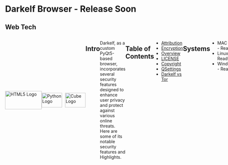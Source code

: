 # Darkelf Browser - Release Soon


## Web Tech
<div style="display: flex;">

<div style="display:flex; align-items:center;">
    <img src="https://www.freepnglogos.com/uploads/html5-logo-png/html5-logo-devextreme-multi-purpose-controls-html-javascript-3.png" width="120" height="60" alt="HTML5 Logo">
    <img src="https://s3.dualstack.us-east-2.amazonaws.com/pythondotorg-assets/media/community/logos/python-logo-only.png" alt="Python Logo" style="width:67px; height:48px; margin-right:10px;">
    <img src="https://pypi.org/static/images/white-cube.2351a86c.svg" width="67" height="48" alt="Cube Logo">
</div>

## Intro

Darkelf, as a custom PyQt5-based browser, incorporates several security features designed to enhance user privacy and protect against various online threats. Here are some of its notable security features and Highlights.

## Table of Contents
- [Attribution](Attribution.md)
- [Encryption](Encryption.md)
- [Overview](Overview.md)
- [LICENSE](LICENSE)
- [Copyright](Copyright.md)
- [QSettings](QSettings.md)
- [Darkelf vs Tor](DarkelfvTor.md)

## Systems
- MAC OS - Ready
- Linux - Ready
- Windows - Ready

The Darkelf browser includes a wide range of security, encryption, and privacy features to ensure safe and private browsing. 

# Security Features

## Content Security Policy (CSP)
Sets strict content security policies to prevent cross-site scripting (XSS), clickjacking, and other code injection attacks.

## HTTPS Enforcement
Automatically upgrades HTTP requests to HTTPS to ensure encrypted communication whenever possible.

## Anti-Fingerprinting
Reduces the amount of information available for browser fingerprinting, making it harder to track users across the web.

## Tor Network Integration:
Optional integration with the Tor network for anonymous browsing by routing traffic through multiple nodes to conceal users' IP addresses.

## Clear Cookies and Cache on Exit:
Clears HTTP cache and cookies when the browser or a tab is closed to prevent tracking and maintain privacy.

# Encryption Features

## AES Key Encryption
Uses AES (Advanced Encryption Standard) for encrypting sensitive data. The AES key is either loaded from an environment variable or generated if not available.

## ECDH Key Pair
Uses Elliptic Curve Diffie-Hellman (ECDH) for secure key exchange. The key pair is loaded or generated and stored securely.

## RSA Key Pair
Uses RSA for encrypting and decrypting data. The RSA key pair is generated or loaded and stored securely.

## Quantum Encryption
Option to enable quantum encryption for advanced security against future quantum computing threats.

# Privacy Features

## JavaScript Control
Allows users to enable or disable JavaScript, reducing the risk of malicious scripts.

## Cookie Management
Provides the option to enable or disable cookies, offering control over data stored by websites.

## Geolocation Control
Option to enable or disable geolocation, preventing websites from accessing the user's physical location.

## Device Orientation and Media Device Blocking
Options to block device orientation sensors and media devices (camera, microphone), preventing websites from accessing this data.

## Black Theme
A visually unobtrusive theme to reduce eye strain and potentially avoid drawing attention in low-light environments.

## Home Page with Integrated Search:
A customizable home page with integrated DuckDuckGo search, offering a privacy-focused search engine.

# Additional Features

## Debounce Resize Function
Efficiently handles resize events to optimize performance.

## Download Manager
Manages and tracks downloads, providing a secure way to handle file downloads.

## Security Settings Dialog
A user interface to configure various security settings, such as enabling/disabling JavaScript, Tor network, and encryption options.

## Toolbar and Menu Bar
Provides quick access to navigation controls, search bar, and security settings.

## Session Management
Supports restoring the previous session, including tabs and their state, enhancing usability without compromising security.


The Darkelf browser employs several anti-fingerprinting techniques to reduce the amount of information that can be used to track users across the web. Here are the primary techniques used:

# Anti-Fingerprinting Techniques

## Canvas Fingerprinting Protection
Modifies or blocks the ability of websites to read canvas data. This prevents websites from creating a unique fingerprint based on the rendering of graphics on the user's device.

## User-Agent Spoofing
Randomizes or standardizes the user-agent string sent to websites, making it difficult to identify the browser and operating system version.

## WebGL Fingerprinting Protection
Alters or blocks WebGL information to prevent fingerprinting based on the graphics hardware and driver details.

## Font Fingerprinting Protection:
Limits the list of available system fonts exposed to websites, preventing fingerprinting based on the unique set of installed fonts.

## Media Device Enumeration Blocking
Prevents websites from accessing detailed information about the user's media devices (e.g., cameras, microphones), which can be used for fingerprinting.

## Timezone Spoofing
Changes or hides the timezone information to prevent websites from determining the user's geographical location based on their timezone.

## Language and Locale Spoofing
Randomizes or standardizes language and locale settings to prevent fingerprinting based on these attributes.

## Screen Resolution and Color Depth Spoofing
Modifies or hides screen resolution and color depth information to prevent websites from creating a unique fingerprint based on the display properties of the device.

## Hardware Concurrency Spoofing
Changes the reported number of logical processors (CPU cores) to prevent fingerprinting based on the hardware concurrency.

## Audio Fingerprinting Protection
Alters or blocks audio context information to prevent fingerprinting based on the audio hardware and capabilities.

## Battery Status API Blocking
Blocks access to the Battery Status API, preventing websites from tracking battery levels and charging status, which can be used for fingerprinting.

## Network Information API Blocking
Blocks access to the Network Information API, preventing websites from accessing network type and speed information, which can be used for fingerprinting.

## ETag and Cache-Control Manipulation
Modifies or disables ETag headers and cache-control mechanisms to prevent tracking via caching techniques.

## TLS Fingerprinting Protection
Alters or hides TLS fingerprinting information (such as supported cipher suites and TLS extensions) to prevent fingerprinting based on SSL/TLS handshakes.

# Implementation Details

## JavaScript Hooks
The browser employs JavaScript hooks to intercept and modify calls to functions and APIs that can be used for fingerprinting, such as navigator, screen, document, and window properties.

## Browser Extensions
Utilizes extensions or built-in features to spoof or block fingerprintable attributes dynamically, providing an extra layer of protection.

## Configuration Options
Provides user-configurable options to enable or disable specific anti-fingerprinting techniques, allowing users to balance privacy and functionality according to their needs.

These techniques collectively reduce the uniqueness of the user's browser environment, making it harder for websites to track users based on their browser and device characteristics.


# Contributors

Dr. Kevin Moore [Darkelf2024](https://github.com/Darkelf2024) ([Kjm489](https://github.com/Kjm489)) Initial work, design, and implementation, additional contributions. 
Heapy for memory leak testing.
ChatGPT by OpenAI for code optimization and error analysis.


# Feedback and Contributions

Your feedback is valuable for the improvement of Darkelf Browser. If you have any suggestions, ideas, bug reports, or feature requests, please don't hesitate to open an issue or reach out to me.

I welcome constructive criticism and diverse perspectives as they can help make Darkelf Browser better for everyone. Let's work together to create a vibrant and supportive community around this project.

Thank you for your support and for helping make Darkelf Browser the best it can be!
